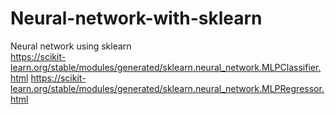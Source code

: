 # Neural-network-with-sklearn
Neural network using sklearn  
https://scikit-learn.org/stable/modules/generated/sklearn.neural_network.MLPClassifier.html
https://scikit-learn.org/stable/modules/generated/sklearn.neural_network.MLPRegressor.html

